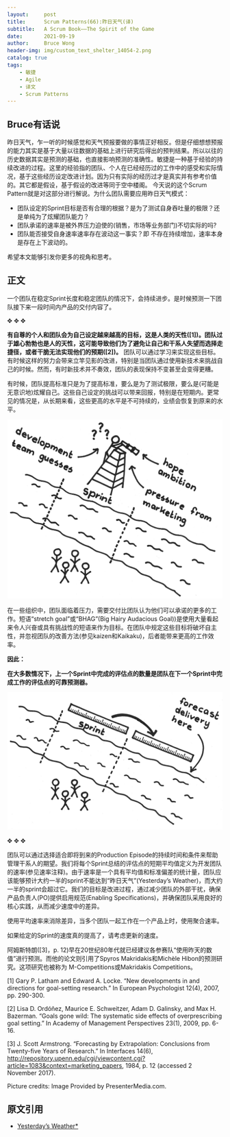 ```yaml
---
layout:     post
title:      Scrum Patterns(66):昨日天气(译) 
subtitle:   A Scrum Book——The Spirit of the Game
date:       2021-09-19
author:     Bruce Wong
header-img: img/custom_text_shelter_14054-2.png 
catalog: true
tags:
    - 敏捷
    - Agile
    - 译文
    - Scrum Patterns
---
```


## Bruce有话说  
昨日天气，乍一听的时候感觉和天气预报要做的事情正好相反。但是仔细想想预报的能力其实是基于大量以往数据的基础上进行研究后得出的预判结果。所以以往的历史数据其实是预测的基础，也直接影响预测的准确性。敏捷是一种基于经验的持续改进的过程。这里的经验指的团队、个人在已经经历过的工作中的感受和实际情况，基于这些经历设定改进计划。因为只有实际的经历过才是真实并有参考价值的。其它都是假设，基于假设的改进等同于空中楼阁。
今天说的这个Scrum Pattern就是对这部分进行解说。为什么团队需要应用昨日天气模式：
+ 团队设定的Sprint目标是否有合理的根据？是为了测试自身吞吐量的极限？还是单纯为了炫耀团队能力？  
+ 团队承诺的速率是被外界压力迫使的(销售，市场等业务部门)不切实际的吗?   
+ 团队能否接受自身速率速率存在波动这一事实？即 不存在持续增加，速率本身是存在上下波动的。  

希望本文能够引发你更多的视角和思考。  

## 正文  

一个团队在稳定Sprint长度和稳定团队的情况下，会持续进步。是时候预测一下团队接下来一段时间内产品的交付内容了。  

✥       ✥       ✥ 

**有自尊的个人和团队会为自己设定越来越高的目标，这是人类的天性([1])。团队过于雄心勃勃也是人的天性，这可能导致他们为了避免让自己和干系人失望而选择走捷径，或者干脆无法实现他们的预期([2])。** 团队可以通过学习来实现这些目标。有时候这样的努力会带来立竿见影的改进，特别是当团队通过使用新技术来挑战自己的时候。然而，有时新技术并不奏效，团队的表现保持不变甚至会变得更糟。  

有时候，团队提高标准只是为了提高标准，要么是为了测试极限，要么是(可能是无意识地)炫耀自己。这些自己设定的挑战可以带来回报，特别是在短期内。更常见的情况是，从长期来看，这些更高的水平是不可持续的，业绩会恢复到原来的水平。  


![YesterdaysWeather_Pre](/img/scrum/YesterdaysWeather_Pre.jpg)  

在一些组织中，团队面临着压力，需要交付比团队认为他们可以承诺的更多的工作。短语“stretch goal”或“BHAG”(Big Hairy Audacious Goal))是使用大量看起来令人兴奋或具有挑战性的短语来作为目标。在团队中规定这些目标将破坏自主性，并忽视团队的改善方法(参见kaizen和Kaikaku)，后者能带来更高的工作效率。  


**因此：**

**在大多数情况下，上一个Sprint中完成的评估点的数量是团队在下一个Sprint中完成工作的评估点的可靠预测器。**  

![YesterdaysWeather_Post](/img/scrum/YesterdaysWeather_Post.jpg)   

✥       ✥       ✥ 

团队可以通过选择适合即将到来的Production Episode的持续时间和条件来帮助管理干系人的期望。我们将每个Sprint总结的评估点的短期平均值定义为开发团队的速率(参见速率注释)。由于速率是一个具有平均值和标准偏差的统计量，团队应该能够预计大约一半的sprint不能达到“昨日天气”(Yesterday’s Weather)，而大约一半的sprint会超过它。我们的目标是改进过程，通过减少团队的外部干扰，确保产品负责人(PO)提供启用规范(Enabling Specifications)，并确保团队采用良好的核心实践，从而减少速度中的差异。   

使用平均速率来消除差异，当多个团队一起工作在一个产品上时，使用聚合速率。  

如果给定的Sprint的速度真的提高了，请考虑更新的速度。  

阿姆斯特朗([3]，p. 12)早在20世纪80年代就已经建议各参赛队“使用昨天的数值”进行预测。而他的论文则引用了Spyros Makridakis和Michèle Hibon的预测研究。这项研究也被称为 M-Competitions或Makridakis Competitions。   

[1] Gary P. Latham and Edward A. Locke. “New developments in and directions for goal-setting research.” In European Psychologist 12(4), 2007, pp. 290-300.

[2] Lisa D. Ordóñez, Maurice E. Schweitzer, Adam D. Galinsky, and Max H. Bazerman. “Goals gone wild: The systematic side effects of overprescribing goal setting.” In Academy of Management Perspectives 23(1), 2009, pp. 6-16.

[3] J. Scott Armstrong. “Forecasting by Extrapolation: Conclusions from Twenty-five Years of Research.” In Interfaces 14(6), http://repository.upenn.edu/cgi/viewcontent.cgi?article=1083&context=marketing_papers, 1984, p. 12 (accessed 2 November 2017).


Picture credits: Image Provided by PresenterMedia.com.


## 原文引用  
- [Yesterday’s Weather*](http://scrumbook.org.datasenter.no/value-stream/estimation-points/yesterday-s-weather.html)
